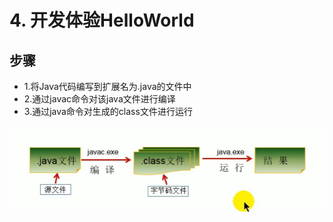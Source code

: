 # 4. 开发体验HelloWorld

## 步骤
* 1.将Java代码编写到扩展名为.java的文件中
* 2.通过javac命令对该java文件进行编译
* 3.通过java命令对生成的class文件进行运行

![java运行步骤](../1.Java基础-assets/java运行步骤.jpg)



